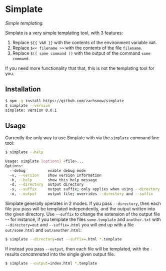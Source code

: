# Simplate

_Simple templating._

Simplate is a very simple templating tool, with 3 features:

1. Replace `${{ VAR }}` with the contents of the environment variable `VAR`.
2. Replace `$<< filename >>` with the contents of the file `filename`.
3. Replace `$(( some command ))` with the output of the command `some command`.

If you need more functionality that that, this is not the templating tool for you.

## Installation

```bash
$ npm -g install https://github.com/zachsnow/simplate
$ simplate --version
simplate: version 0.0.1
```

## Usage

Currently the only way to use Simplate with via the `simplate` command line tool:

```bash
$ simplate --help

Usage: simplate [options] <file>...
Options:
  --debug          enable debug mode
  -v, --version    show version information
  -h, --help       show this help message
  -d, --directory  output directory
  -s, --suffix     output suffix; only applies when using --directory
  -o, --output     output file; overrides --directory and --suffix
```

Simplate generally operates in 2 modes. If you pass `--directory`, then
each file you pass will be templated independently, and the output written
into the given directory. Use `--suffix` to change the extension of the output
file -- for instance, if you template the files `some.template` and `another.txt`
with `--directory=out` and `--suffix=.html` you will end up with a file `out/some.html`
and `out/another.html`:

```bash
$ simplate --directory=out --suffix=.html *.template
```

If instead you pass `--output`, then each file will be templated, with the
results _concatenated_ into the single given output file.

```bash
$ simplate --output=index.html *.template
```
